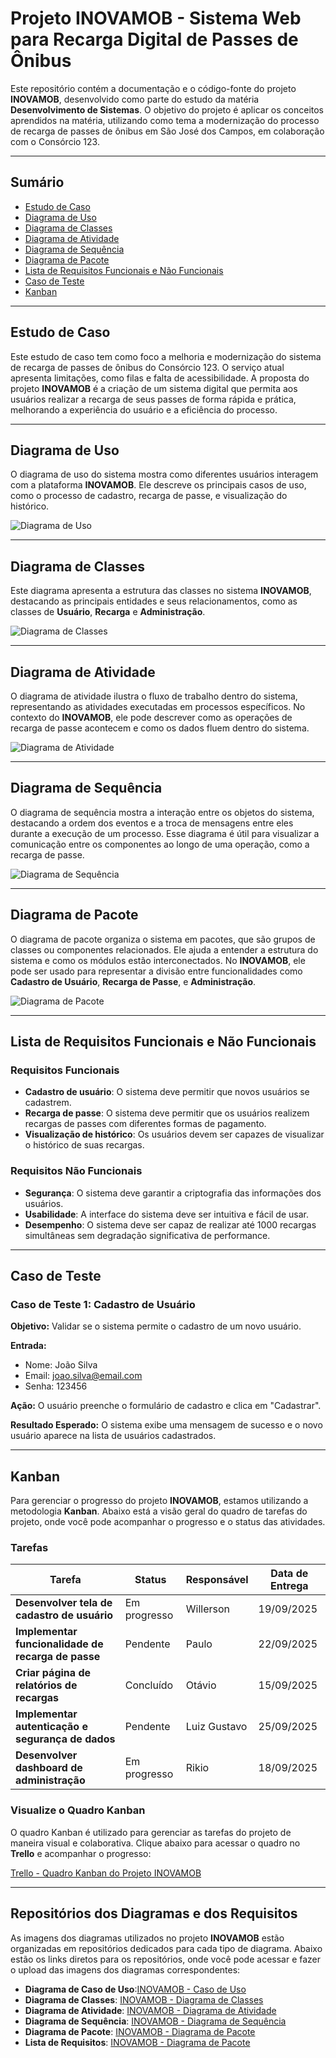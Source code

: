 # Projeto INOVAMOB - Sistema Web para Recarga Digital de Passes de Ônibus

Este repositório contém a documentação e o código-fonte do projeto **INOVAMOB**, desenvolvido como parte do estudo da matéria **Desenvolvimento de Sistemas**. O objetivo do projeto é aplicar os conceitos aprendidos na matéria, utilizando como tema a modernização do processo de recarga de passes de ônibus em São José dos Campos, em colaboração com o Consórcio 123.

---

## Sumário

- [Estudo de Caso](#estudo-de-caso)
- [Diagrama de Uso](#diagrama-de-uso)
- [Diagrama de Classes](#diagrama-de-classes)
- [Diagrama de Atividade](#diagrama-de-atividade)
- [Diagrama de Sequência](#diagrama-de-sequência)
- [Diagrama de Pacote](#diagrama-de-pacote)
- [Lista de Requisitos Funcionais e Não Funcionais](#lista-de-requisitos-funcionais-e-não-funcionais)
- [Caso de Teste](#caso-de-teste)
- [Kanban](#kanban)

---

## Estudo de Caso

Este estudo de caso tem como foco a melhoria e modernização do sistema de recarga de passes de ônibus do Consórcio 123. O serviço atual apresenta limitações, como filas e falta de acessibilidade. A proposta do projeto **INOVAMOB** é a criação de um sistema digital que permita aos usuários realizar a recarga de seus passes de forma rápida e prática, melhorando a experiência do usuário e a eficiência do processo.

---

## Diagrama de Uso

O diagrama de uso do sistema mostra como diferentes usuários interagem com a plataforma **INOVAMOB**. Ele descreve os principais casos de uso, como o processo de cadastro, recarga de passe, e visualização do histórico.

![Diagrama de Uso](caminho/para/imagem/diagrama_de_uso.png)

---

## Diagrama de Classes

Este diagrama apresenta a estrutura das classes no sistema **INOVAMOB**, destacando as principais entidades e seus relacionamentos, como as classes de **Usuário**, **Recarga** e **Administração**.

![Diagrama de Classes](caminho/para/imagem/diagrama_de_classes.png)

---

## Diagrama de Atividade

O diagrama de atividade ilustra o fluxo de trabalho dentro do sistema, representando as atividades executadas em processos específicos. No contexto do **INOVAMOB**, ele pode descrever como as operações de recarga de passe acontecem e como os dados fluem dentro do sistema.

![Diagrama de Atividade](caminho/para/imagem/diagrama_de_atividade.png)

---

## Diagrama de Sequência

O diagrama de sequência mostra a interação entre os objetos do sistema, destacando a ordem dos eventos e a troca de mensagens entre eles durante a execução de um processo. Esse diagrama é útil para visualizar a comunicação entre os componentes ao longo de uma operação, como a recarga de passe.

![Diagrama de Sequência](caminho/para/imagem/diagrama_de_sequencia.png)

---

## Diagrama de Pacote

O diagrama de pacote organiza o sistema em pacotes, que são grupos de classes ou componentes relacionados. Ele ajuda a entender a estrutura do sistema e como os módulos estão interconectados. No **INOVAMOB**, ele pode ser usado para representar a divisão entre funcionalidades como **Cadastro de Usuário**, **Recarga de Passe**, e **Administração**.

![Diagrama de Pacote](caminho/para/imagem/diagrama_de_pacote.png)

---

## Lista de Requisitos Funcionais e Não Funcionais

### Requisitos Funcionais

- **Cadastro de usuário**: O sistema deve permitir que novos usuários se cadastrem.
- **Recarga de passe**: O sistema deve permitir que os usuários realizem recargas de passes com diferentes formas de pagamento.
- **Visualização de histórico**: Os usuários devem ser capazes de visualizar o histórico de suas recargas.

### Requisitos Não Funcionais

- **Segurança**: O sistema deve garantir a criptografia das informações dos usuários.
- **Usabilidade**: A interface do sistema deve ser intuitiva e fácil de usar.
- **Desempenho**: O sistema deve ser capaz de realizar até 1000 recargas simultâneas sem degradação significativa de performance.

---

## Caso de Teste

### Caso de Teste 1: Cadastro de Usuário

**Objetivo:** Validar se o sistema permite o cadastro de um novo usuário.

**Entrada:**
- Nome: João Silva
- Email: joao.silva@email.com
- Senha: 123456

**Ação:** O usuário preenche o formulário de cadastro e clica em "Cadastrar".

**Resultado Esperado:** O sistema exibe uma mensagem de sucesso e o novo usuário aparece na lista de usuários cadastrados.

---

## Kanban

Para gerenciar o progresso do projeto **INOVAMOB**, estamos utilizando a metodologia **Kanban**. Abaixo está a visão geral do quadro de tarefas do projeto, onde você pode acompanhar o progresso e o status das atividades.

### Tarefas

| Tarefa | Status | Responsável | Data de Entrega |
|--------|--------|-------------|-----------------|
| **Desenvolver tela de cadastro de usuário** | Em progresso | Willerson | 19/09/2025 |
| **Implementar funcionalidade de recarga de passe** | Pendente | Paulo | 22/09/2025 |
| **Criar página de relatórios de recargas** | Concluído | Otávio | 15/09/2025 |
| **Implementar autenticação e segurança de dados** | Pendente | Luiz Gustavo | 25/09/2025 |
| **Desenvolver dashboard de administração** | Em progresso | Rikio | 18/09/2025 |

### Visualize o Quadro Kanban

O quadro Kanban é utilizado para gerenciar as tarefas do projeto de maneira visual e colaborativa. Clique abaixo para acessar o quadro no **Trello** e acompanhar o progresso:

[Trello - Quadro Kanban do Projeto INOVAMOB](https://trello.com/b/OT3Ox5vP/inovamob)

---

## Repositórios dos Diagramas e dos Requisitos

As imagens dos diagramas utilizados no projeto **INOVAMOB** estão organizadas em repositórios dedicados para cada tipo de diagrama. Abaixo estão os links diretos para os repositórios, onde você pode acessar e fazer o upload das imagens dos diagramas correspondentes:

- **Diagrama de Caso de Uso**:[INOVAMOB - Caso de Uso](https://drive.google.com/file/d/1RsqcNnnrXE6dFC8FyGKarGvPzFHGucei/view)
- **Diagrama de Classes**:    [INOVAMOB - Diagrama de Classes](https://drive.google.com/file/d/1liav5HukRXbK8MjYU3fkFOnTMYGW8bvb/view)
- **Diagrama de Atividade**:  [INOVAMOB - Diagrama de Atividade](https://drive.google.com/file/d/1AlUIFJybmmDk9kyRVKIDeIlDmI4vDtYj/view)
- **Diagrama de Sequência**:  [INOVAMOB - Diagrama de Sequência](https://drive.google.com/file/d/1j9QhJPnFZw_-dyTaB5NXEVQ_ZThr-dVW/view)
- **Diagrama de Pacote**:     [INOVAMOB - Diagrama de Pacote](https://drive.google.com/file/d/1cCW5vYu_9BLIVixE-4TthP2yrLBU4I3X/view)
- **Lista de Requisitos**:    [INOVAMOB - Diagrama de Pacote](https://drive.google.com/file/d/1Sbm4k-d8lz3kIhARvX7vlts2Hlfo3Wwf/view)

